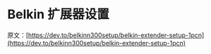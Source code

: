 # Belkin 扩展器设置

原文：[https://dev.to/belkinn300setup/belkin-extender-setup-1pcn](https://dev.to/belkinn300setup/belkin-extender-setup-1pcn)